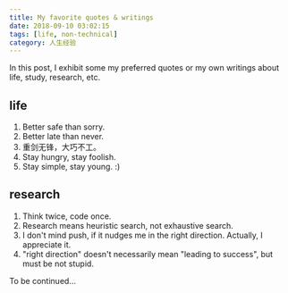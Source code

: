 ```yaml
---
title: My favorite quotes & writings
date: 2018-09-10 03:02:15
tags: [life, non-technical]
category: 人生经验
---
```


In this post, I exhibit some my preferred quotes or my own writings about life, study, research, etc.
<!--more-->
## life
1. Better safe than sorry.
2. Better late than never.
3. 重剑无锋，大巧不工。
4. Stay hungry, stay foolish.
5. Stay simple, stay young. :)

## research
1. Think twice, code once.
2. Research means heuristic search, not exhaustive search.
3. I don't mind push, if it nudges me in the right direction. Actually, I appreciate it.
4. "right direction" doesn't necessarily mean "leading to success", but must be not stupid.

To be continued...